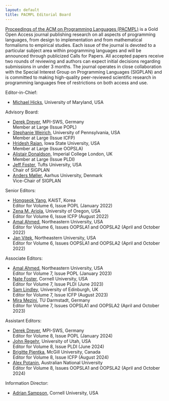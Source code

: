 ```yaml
---
layout: default
title: PACMPL Editorial Board
---
```


[Proceedings of the ACM on Programming Languages (PACMPL)](https://dl.acm.org/journal/pacmpl) 
is a Gold Open Access journal publishing research on all aspects of programming languages, 
from design to implementation 
and from mathematical formalisms to empirical studies. Each issue of the journal is devoted 
to a particular subject area within programming languages and will be announced through 
publicized Calls for Papers. All accepted papers receive two rounds of reviewing and authors 
can expect initial decisions regarding submissions in under 3 months. The journal operates 
in close collaboration with the Special Interest Group on Programming Languages (SIGPLAN) 
and is committed to making high-quality peer-reviewed scientific research in programming 
languages free of restrictions on both access and use.


Editor-in-Chief:
  - [Michael Hicks](http://www.cs.umd.edu/~mwh/), University of Maryland, USA

Advisory Board:
  - [Derek Dreyer](https://people.mpi-sws.org/~dreyer/), MPI-SWS, Germany <br>
    Member at Large (Issue POPL)
  - [Stephanie Weirich](https://www.cis.upenn.edu/~sweirich/), University of Pennsylvania, USA <br>
    Member at Large (Issue ICFP)
  - [Hridesh Rajan](https://www.cs.iastate.edu/hridesh), Iowa State University, USA <br>
    Member at Large (Issue OOPSLA)
  - [Alistair Donaldson](https://multicore.doc.ic.ac.uk), Imperial College London, UK <br>
    Member at Large (Issue PLDI)
  - [Jeff Foster](https://www.eecs.tufts.edu/~jfoster/), Tufts University, USA <br>
    Chair of SIGPLAN
  - [Anders Møller](https://cs.au.dk/~amoeller/), Aarhus University, Denmark <br>
    Vice-Chair of SIGPLAN

Senior Editors:
  - [Hongseok Yang](https://sites.google.com/view/hongseokyang/home), KAIST, Korea <br>
    Editor for Volume 6, Issue POPL (January 2022)
  - [Zena M. Ariola](http://ix.cs.uoregon.edu/~ariola/), University of Oregon, USA <br>
    Editor for Volume 6, Issue ICFP (August 2022)
  - [Amal Ahmed](http://www.ccs.neu.edu/home/amal/), Northeastern University, USA <br>
    Editor for Volume 6, Issues OOPSLA1 and OOPSLA2 (April and October 2022)
  - [Jan Vitek](http://janvitek.org/), Northeastern University, USA <br>
    Editor for Volume 6, Issues OOPSLA1 and OOPSLA2 (April and October 2022)

Associate Editors:
  - [Amal Ahmed](http://www.ccs.neu.edu/home/amal/), Northeastern University, USA <br>
    Editor for Volume 7, Issue POPL (January 2023)
  - [Nate Foster](https://www.cs.cornell.edu/~jnfoster/), Cornell University, USA <br>
    Editor for Volume 7, Issue PLDI (June 2023)
  - [Sam Lindley](https://homepages.inf.ed.ac.uk/slindley/), University of Edinburgh, UK <br>
    Editor for Volume 7, Issue ICFP (August 2023)
  - [Mira Mezini](https://www.stg.tu-darmstadt.de/main_stg/staff_stg/mira_mezini_1.en.jsp), TU Darmstadt, Germany <br>
    Editor for Volume 7, Issues OOPSLA1 and OOPSLA2 (April and October 2023)

Assistant Editors:
  - [Derek Dreyer](https://people.mpi-sws.org/~dreyer/), MPI-SWS, Germany <br>
    Editor for Volume 8, Issue POPL (January 2024)
  - [John Regehr](https://www.cs.utah.edu/~regehr/), University of Utah, USA <br>
    Editor for Volume 8, Issue PLDI (June 2024)
  - [Brigitte Pientka](https://www.cs.mcgill.ca/~bpientka/), McGill University, Canada <br>
    Editor for Volume 8, Issue ICFP (August 2024)
  - [Alex Potanin](https://potanin.github.io), Australian National University <br>
    Editor for Volume 8, Issues OOPSLA1 and OOPSLA2 (April and October 2024)

Information Director:
  - [Adrian Sampson](https://www.cs.cornell.edu/~asampson/), Cornell University, USA <br>
